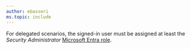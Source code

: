 ```yaml
---
author: ebasseri
ms.topic: include
---
```


For delegated scenarios, the signed-in user must be assigned at least the *Security Administrator* [Microsoft Entra role](/azure/active-directory/roles/permissions-reference?toc=%2Fgraph%2Ftoc.json).
